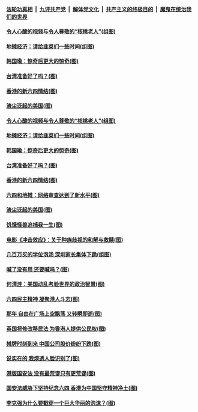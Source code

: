 

####  [法轮功真相](../../../../basic/blob/master/README.md?t=06081702) &nbsp;|&nbsp; [九评共产党](../../../../9ping.md/blob/master/README.md?t=06081702) &nbsp;|&nbsp; [解体党文化](../../../../jtdwh.md/blob/master/README.md?t=06081702)  &nbsp;|&nbsp; [共产主义的终极目的](../../../../gczydzjmd.md/blob/master/README.md?t=06081702) &nbsp;|&nbsp; [魔鬼在统治我们的世界](../../../../mgztzwmdsj.md/blob/master/README.md?t=06081702) 

#### [令人心酸的视频与令人尊敬的“核桃老人”(组图)](../pages/p4/935802.md?t=06081702) 

#### [地摊经济：请给韭菜们一些时间(组图)](../pages/p4/935801.md?t=06081702) 

#### [韩国瑜：惊奇后更大的惊奇(图)](../pages/p4/935800.md?t=06081702) 

#### [台湾准备好了吗？(图)](../pages/p4/935816.md?t=06081702) 

#### [香港的新六四情结(图)](../pages/p4/935817.md?t=06081702) 

#### [渣尘泛起的美国(图)](../pages/p4/935768.md?t=06081702) 

#### [令人心酸的视频与令人尊敬的“核桃老人”(组图)](../pages/p4/935802.md?t=06081702) 

#### [地摊经济：请给韭菜们一些时间(组图)](../pages/p4/935801.md?t=06081702) 

#### [韩国瑜：惊奇后更大的惊奇(图)](../pages/p4/935800.md?t=06081702) 

#### [台湾准备好了吗？(图)](../pages/p4/935816.md?t=06081702) 

#### [香港的新六四情结(图)](../pages/p4/935817.md?t=06081702) 

#### [六四和地摊：网络审查达到了新水平(图)](../pages/p4/935803.md?t=06081702) 

#### [渣尘泛起的美国(图)](../pages/p4/935768.md?t=06081702) 

#### [饥饿怪兽追捕我一生(图)](../pages/p4/935748.md?t=06081702) 

#### [电影《冲击效应》：关于种族歧视的和解与救赎(图)](../pages/p4/935727.md?t=06081702) 

#### [几百万买的学位泡汤 深圳家长集体下跪(组图)](../pages/p4/935733.md?t=06081702) 

#### [喊了没有用 还要喊吗？(图)](../pages/p4/935728.md?t=06081702) 

#### [何清涟：美国动乱考验世界的政治智慧(图)](../pages/p4/935729.md?t=06081702) 

#### [六四民主精神 凝聚港人斗志(图)](../pages/p4/935732.md?t=06081702) 

#### [那年 自由在广场上空飘荡 又转瞬即逝(图)](../pages/p4/935637.md?t=06081702) 

#### [英国将修改移民法 为香港人提供公民权(图)](../pages/p4/935629.md?t=06081702) 

#### [摊牌时刻到来 中国公司股价纷纷下跌(图)](../pages/p4/935548.md?t=06081702) 

#### [说实在的 我烦透人脸识别了(图)](../pages/p4/935632.md?t=06081702) 

#### [港版国安法 没有最荒谬只有更荒谬(图)](../pages/p4/935628.md?t=06081702) 

#### [国安法威胁下坚持纪念六四 香港为中国坚守精神净土(图)](../pages/p4/935627.md?t=06081702) 

#### [李克强为什么要戳穿一个巨大华丽的泡沫？(图)](../pages/p4/935636.md?t=06081702) 

